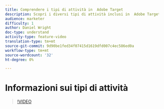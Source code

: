 ```yaml
---
title: Comprendere i tipi di attività in  Adobe Target
description: Scopri i diversi tipi di attività inclusi in  Adobe Target e come possono contribuire al raggiungimento dei tuoi obiettivi.
audience: marketer
difficulty: 1
author: Daniel Wright
doc-type: understand
activity-type: feature-video
translation-type: tm+mt
source-git-commit: 9d90be1fed34f07415d1619dfd007c4ec586ed0a
workflow-type: tm+mt
source-wordcount: '32'
ht-degree: 0%

---
```



# Informazioni sui tipi di attività

>[!VIDEO](https://video.tv.adobe.com/v/17386/?quality=12)